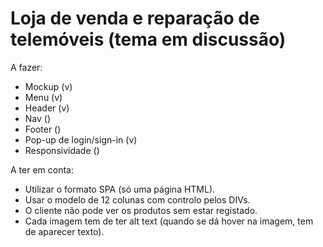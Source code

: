 # Loja de venda e reparação de telemóveis (tema em discussão)

A fazer:

- Mockup (v)
- Menu (v)
- Header (v)
- Nav ()
- Footer ()
- Pop-up de login/sign-in (v)
- Responsividade ()

A ter em conta:

- Utilizar o formato SPA (só uma página HTML).
- Usar o modelo de 12 colunas com controlo pelos DIVs.
- O cliente não pode ver os produtos sem estar registado.
- Cada imagem tem de ter alt text (quando se dá hover na imagem, tem de aparecer texto).